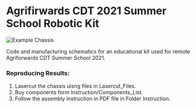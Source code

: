 # Agrifirwards CDT 2021 Summer School Robotic Kit
![Example Chassis](https://github.com/Grzegorr/Robot-CDT-Summer-School/blob/main/README_media/ExampleChassis.jpg)














Code and manufacturing schematics for an educational kit used for remote Agriforwards CDT Summer School 2021.







### Reproducing Results:
1. Lasercut the chassis uisng files in Lasercut_Files.
2. Buy components form Instruction/Components_List.
3. Follow the assembly instruction in PDF file in Folder Instruction.

